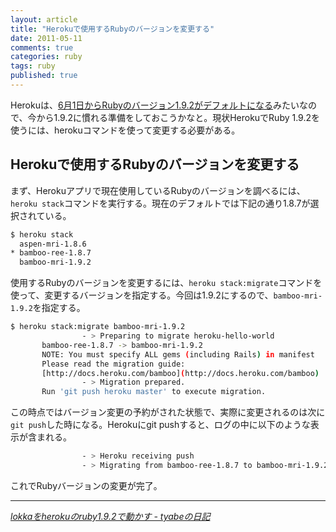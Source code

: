 ```yaml
---
layout: article
title: "Herokuで使用するRubyのバージョンを変更する"
date: 2011-05-11
comments: true
categories: ruby
tags: ruby
published: true
---
```


Herokuは、[6月1日からRubyのバージョン1.9.2がデフォルトになる](http://blog.heroku.com/archives/2011/4/28/defaulting-to-ruby-192/)みたいなので、今から1.9.2に慣れる準備をしておこうかなと。現状HerokuでRuby 1.9.2を使うには、herokuコマンドを使って変更する必要がある。

<!-- READMORE -->


## Herokuで使用するRubyのバージョンを変更する

まず、Herokuアプリで現在使用しているRubyのバージョンを調べるには、`heroku stack`コマンドを実行する。現在のデフォルトでは下記の通り1.8.7が選択されている。

~~~ sh
$ heroku stack
  aspen-mri-1.8.6
* bamboo-ree-1.8.7
  bamboo-mri-1.9.2
~~~

使用するRubyのバージョンを変更するには、`heroku stack:migrate`コマンドを使って、変更するバージョンを指定する。今回は1.9.2にするので、`bamboo-mri-1.9.2`を指定する。

~~~ sh
$ heroku stack:migrate bamboo-mri-1.9.2
                - > Preparing to migrate heroku-hello-world
       bamboo-ree-1.8.7 -> bamboo-mri-1.9.2
       NOTE: You must specify ALL gems (including Rails) in manifest
       Please read the migration guide:
       [http://docs.heroku.com/bamboo](http://docs.heroku.com/bamboo)
                - > Migration prepared.
       Run 'git push heroku master' to execute migration.
~~~

この時点ではバージョン変更の予約がされた状態で、実際に変更されるのは次に`git push`した時になる。Herokuにgit pushすると、ログの中に以下のような表示が含まれる。

~~~ sh
                - > Heroku receiving push
                - > Migrating from bamboo-ree-1.8.7 to bamboo-mri-1.9.2
~~~

これでRubyバージョンの変更が完了。

* * *

<cite>[lokkaをherokuのruby1.9.2で動かす - tyabeの日記](http://www.nilidea.com/11)</cite>
